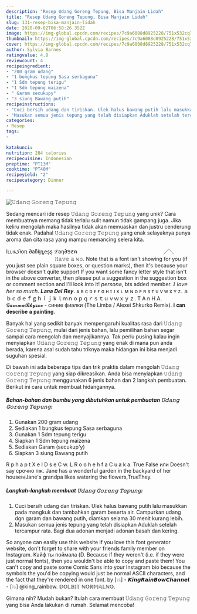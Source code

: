 ```yaml
---
description: "Resep 𝚄𝚍𝚊𝚗𝚐 𝙶𝚘𝚛𝚎𝚗𝚐 𝚃𝚎𝚙𝚞𝚗𝚐, Bisa Manjain Lidah"
title: "Resep 𝚄𝚍𝚊𝚗𝚐 𝙶𝚘𝚛𝚎𝚗𝚐 𝚃𝚎𝚙𝚞𝚗𝚐, Bisa Manjain Lidah"
slug: 131-resep-bisa-manjain-lidah
date: 2020-09-02T06:58:26.352Z
image: https://img-global.cpcdn.com/recipes/7c9a6008d8925228/751x532cq70/𝚄𝚍𝚊𝚗𝚐-𝙶𝚘𝚛𝚎𝚗𝚐-𝚃𝚎𝚙𝚞𝚗𝚐-foto-resep-utama.jpg
thumbnail: https://img-global.cpcdn.com/recipes/7c9a6008d8925228/751x532cq70/𝚄𝚍𝚊𝚗𝚐-𝙶𝚘𝚛𝚎𝚗𝚐-𝚃𝚎𝚙𝚞𝚗𝚐-foto-resep-utama.jpg
cover: https://img-global.cpcdn.com/recipes/7c9a6008d8925228/751x532cq70/𝚄𝚍𝚊𝚗𝚐-𝙶𝚘𝚛𝚎𝚗𝚐-𝚃𝚎𝚙𝚞𝚗𝚐-foto-resep-utama.jpg
author: Sylvia Barnes
ratingvalue: 4.8
reviewcount: 4
recipeingredient:
- "200 gram udang"
- "1 bungkus tepung Sasa serbaguna"
- "1 Sdm tepung terigu"
- "1 Sdm tepung maizena"
- " Garam secukupy"
- "3 siung Bawang putih"
recipeinstructions:
- "Cuci bersih udang dan tiriskan. Ulek halus bawang putih lalu masukkan pada mangkuk dan tambahkan garam beserta air. Campurkan udang dgn garam dan bawang putih, diamkan selama 30 menit kurang lebih."
- "Masukan semua jenis tepung yang telah disiapkan Aduklah setelah tercampur rata. Bagi dua adonan menjadi adonan basah dan kering."
categories:
- Resep
tags:
- 

katakunci:  
nutrition: 284 calories
recipecuisine: Indonesian
preptime: "PT13M"
cooktime: "PT40M"
recipeyield: "2"
recipecategory: Dinner

---
```



![𝚄𝚍𝚊𝚗𝚐 𝙶𝚘𝚛𝚎𝚗𝚐 𝚃𝚎𝚙𝚞𝚗𝚐](https://img-global.cpcdn.com/recipes/7c9a6008d8925228/751x532cq70/𝚄𝚍𝚊𝚗𝚐-𝙶𝚘𝚛𝚎𝚗𝚐-𝚃𝚎𝚙𝚞𝚗𝚐-foto-resep-utama.jpg)

Sedang mencari ide resep 𝚄𝚍𝚊𝚗𝚐 𝙶𝚘𝚛𝚎𝚗𝚐 𝚃𝚎𝚙𝚞𝚗𝚐 yang unik? Cara membuatnya memang tidak terlalu sulit namun tidak gampang juga. Jika keliru mengolah maka hasilnya tidak akan memuaskan dan justru cenderung tidak enak. Padahal 𝚄𝚍𝚊𝚗𝚐 𝙶𝚘𝚛𝚎𝚗𝚐 𝚃𝚎𝚙𝚞𝚗𝚐 yang enak selayaknya punya aroma dan cita rasa yang mampu memancing selera kita.

Iʟʟยکɨօռ ∂aჩᶄȵeȿȿ ℒаŋ∂Ꮥℭᵰ ㅤㅤㅤㅤㅤㅤㅤㅤㅤㅤㅤㅤㅤㅤㅤㅤㅤㅤ╱╲ ㅤㅤㅤㅤㅤㅤㅤㅤㅤㅤㅤㅤㅤ 𝙷𝚊𝚟𝚎 𝚊 𝚠𝚘. Note that is a font isn&#39;t showing for you (if you just see plain square boxes, or question marks), then it&#39;s because your browser doesn&#39;t quite support If you want some fancy letter style that isn&#39;t in the above converter, then please put a suggestion in the suggestion box or comment section and I&#39;ll look into it! 𝘱𝘦𝘳𝘴𝘰𝘯𝘢, bts added member. 𝘐 𝘭𝘰𝘷𝘦 𝘩𝘦𝘳 𝘴𝘰 𝘮𝘶𝘤𝘩. 𝑳𝒂𝒏𝒂 𝑫𝒆𝒍 𝑹𝒆𝒚. ᴀ в с ᴅ ᴇ ғ ɢ н ɪ ᴊ ᴋ ʟ м ɴ o ᴘ ʀ s т ᴜ v ᴡ x ʏ ᴢ. ａｂｃｄｅｆｇｈｉｊｋｌｍｎｏｐｑｒｓｔｕｖｗｘｙｚ. T A n H A. 𝓖𝓪𝓶𝓶𝓪𝓑𝓴𝔂𝓼𝓸𝓿 - синие фиалки (The Limba / Alexei Shkurko Remix). 𝐢 𝐜𝐚𝐧 𝐝𝐞𝐬𝐜𝐫𝐢𝐛𝐞 𝐚 𝐩𝐚𝐢𝐧𝐭𝐢𝐧𝐠.

Banyak hal yang sedikit banyak mempengaruhi kualitas rasa dari 𝚄𝚍𝚊𝚗𝚐 𝙶𝚘𝚛𝚎𝚗𝚐 𝚃𝚎𝚙𝚞𝚗𝚐, mulai dari jenis bahan, lalu pemilihan bahan segar sampai cara mengolah dan menyajikannya. Tak perlu pusing kalau ingin menyiapkan 𝚄𝚍𝚊𝚗𝚐 𝙶𝚘𝚛𝚎𝚗𝚐 𝚃𝚎𝚙𝚞𝚗𝚐 yang enak di mana pun anda berada, karena asal sudah tahu triknya maka hidangan ini bisa menjadi suguhan spesial.


Di bawah ini ada beberapa tips dan trik praktis dalam mengolah 𝚄𝚍𝚊𝚗𝚐 𝙶𝚘𝚛𝚎𝚗𝚐 𝚃𝚎𝚙𝚞𝚗𝚐 yang siap dikreasikan. Anda bisa menyiapkan 𝚄𝚍𝚊𝚗𝚐 𝙶𝚘𝚛𝚎𝚗𝚐 𝚃𝚎𝚙𝚞𝚗𝚐 menggunakan 6 jenis bahan dan 2 langkah pembuatan. Berikut ini cara untuk membuat hidangannya.

<!--inarticleads1-->

##### Bahan-bahan dan bumbu yang dibutuhkan untuk pembuatan 𝚄𝚍𝚊𝚗𝚐 𝙶𝚘𝚛𝚎𝚗𝚐 𝚃𝚎𝚙𝚞𝚗𝚐:

1. Gunakan 200 gram udang
1. Sediakan 1 bungkus tepung Sasa serbaguna
1. Gunakan 1 Sdm tepung terigu
1. Siapkan 1 Sdm tepung maizena
1. Sediakan  Garam (secukup&#39;y)
1. Siapkan 3 siung Bawang putih


R p h a p t X e I D s e C w. L R o o h e h f a C u a k a. True False или Doesn&#39;t say срочно пж. Jane has a wonderful garden in the backyard of her houseਅJane&#39;s grandpa likes watering the flowers,TrueThey. 

<!--inarticleads2-->

##### Langkah-langkah membuat 𝚄𝚍𝚊𝚗𝚐 𝙶𝚘𝚛𝚎𝚗𝚐 𝚃𝚎𝚙𝚞𝚗𝚐:

1. Cuci bersih udang dan tiriskan. Ulek halus bawang putih lalu masukkan pada mangkuk dan tambahkan garam beserta air. Campurkan udang dgn garam dan bawang putih, diamkan selama 30 menit kurang lebih.
1. Masukan semua jenis tepung yang telah disiapkan Aduklah setelah tercampur rata. Bagi dua adonan menjadi adonan basah dan kering.


So anyone can easily use this website if you love this font generator website, don&#39;t forget to share with your friends family member on Instagram. Кайф ты поймала (D. Because if they weren&#39;t (i.e. if they were just normal fonts), then you wouldn&#39;t be able to copy and paste them! You can&#39;t copy and paste some Comic Sans into your Instagram bio because the symbols the you&#39;d be copying would just be normal ASCII characters, and the fact that they&#39;re rendered in one font. by [💥] - 𝙆𝙞𝙣𝙜𝙍𝙖𝙞𝙣𝘽𝙤𝙬𝘾𝙝𝙖𝙣𝙣𝙚𝙡 - [💥] @king_rainbow. 𝔻𝕆𝕃𝔹𝕀𝕋 ℕ𝕆ℝ𝕄𝔸𝕃ℕ𝕆. 

Gimana nih? Mudah bukan? Itulah cara membuat 𝚄𝚍𝚊𝚗𝚐 𝙶𝚘𝚛𝚎𝚗𝚐 𝚃𝚎𝚙𝚞𝚗𝚐 yang bisa Anda lakukan di rumah. Selamat mencoba!
